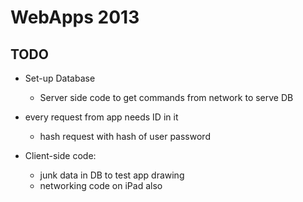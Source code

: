 # WebApps 2013

  
## TODO

 - Set-up Database  
    - Server side code to get commands from network to serve DB  

 - every request from app needs ID in it  
    - hash request with hash of user password  

 - Client-side code:  
    - junk data in DB to test app drawing  
    - networking code on iPad also  


